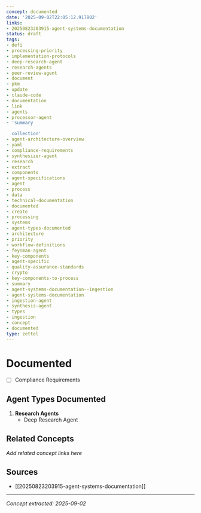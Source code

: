 ```yaml
---
concept: documented
date: '2025-09-02T22:05:12.917802'
links:
- 20250823203915-agent-systems-documentation
status: draft
tags:
- defi
- processing-priority
- implementation-protocols
- deep-research-agent
- research-agents
- peer-review-agent
- document
- pkm
- update
- claude-code
- documentation
- link
- agents
- processor-agent
- 'summary

  collection'
- agent-architecture-overview
- yaml
- compliance-requirements
- synthesizer-agent
- research
- extract
- components
- agent-specifications
- agent
- process
- data
- technical-documentation
- documented
- create
- processing
- systems
- agent-types-documented
- architecture
- priority
- workflow-definitions
- feynman-agent
- key-components
- agent-specific
- quality-assurance-standards
- crypto
- key-components-to-process
- summary
- agent-systems-documentation--ingestion
- agent-systems-documentation
- ingestion-agent
- synthesis-agent
- types
- ingestion
- concept
- documented
type: zettel
---
```


# Documented

- [ ] Compliance Requirements

## Agent Types Documented
1. **Research Agents**
   - Deep Research Agent

## Related Concepts

*Add related concept links here*

## Sources

- [[20250823203915-agent-systems-documentation]]

---
*Concept extracted: 2025-09-02*
